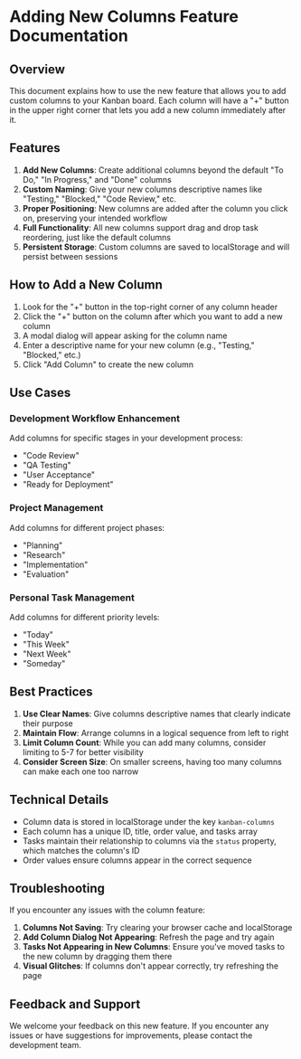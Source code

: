 # Adding New Columns Feature Documentation

## Overview

This document explains how to use the new feature that allows you to add custom columns to your Kanban board. Each column will have a "+" button in the upper right corner that lets you add a new column immediately after it.

## Features

1. **Add New Columns**: Create additional columns beyond the default "To Do," "In Progress," and "Done" columns
2. **Custom Naming**: Give your new columns descriptive names like "Testing," "Blocked," "Code Review," etc.
3. **Proper Positioning**: New columns are added after the column you click on, preserving your intended workflow
4. **Full Functionality**: All new columns support drag and drop task reordering, just like the default columns
5. **Persistent Storage**: Custom columns are saved to localStorage and will persist between sessions

## How to Add a New Column

1. Look for the "+" button in the top-right corner of any column header
2. Click the "+" button on the column after which you want to add a new column
3. A modal dialog will appear asking for the column name
4. Enter a descriptive name for your new column (e.g., "Testing," "Blocked," etc.)
5. Click "Add Column" to create the new column

## Use Cases

### Development Workflow Enhancement

Add columns for specific stages in your development process:

- "Code Review"
- "QA Testing"
- "User Acceptance"
- "Ready for Deployment"

### Project Management

Add columns for different project phases:

- "Planning"
- "Research"
- "Implementation"
- "Evaluation"

### Personal Task Management

Add columns for different priority levels:

- "Today"
- "This Week"
- "Next Week"
- "Someday"

## Best Practices

1. **Use Clear Names**: Give columns descriptive names that clearly indicate their purpose
2. **Maintain Flow**: Arrange columns in a logical sequence from left to right
3. **Limit Column Count**: While you can add many columns, consider limiting to 5-7 for better visibility
4. **Consider Screen Size**: On smaller screens, having too many columns can make each one too narrow

## Technical Details

- Column data is stored in localStorage under the key `kanban-columns`
- Each column has a unique ID, title, order value, and tasks array
- Tasks maintain their relationship to columns via the `status` property, which matches the column's ID
- Order values ensure columns appear in the correct sequence

## Troubleshooting

If you encounter any issues with the column feature:

1. **Columns Not Saving**: Try clearing your browser cache and localStorage
2. **Add Column Dialog Not Appearing**: Refresh the page and try again
3. **Tasks Not Appearing in New Columns**: Ensure you've moved tasks to the new column by dragging them there
4. **Visual Glitches**: If columns don't appear correctly, try refreshing the page

## Feedback and Support

We welcome your feedback on this new feature. If you encounter any issues or have suggestions for improvements, please contact the development team.
